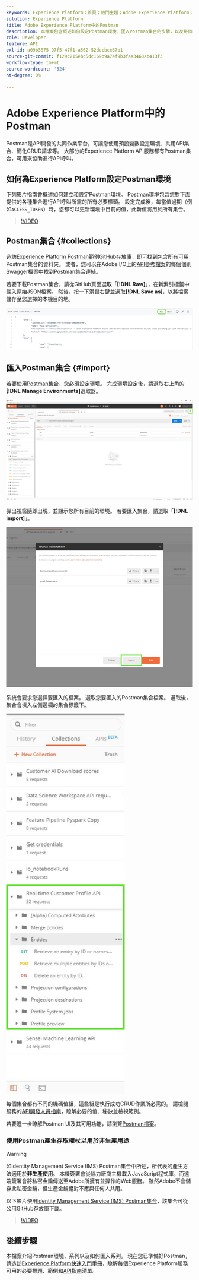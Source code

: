 ```yaml
---
keywords: Experience Platform；首頁；熱門主題；Adobe Experience Platform；api指南；平台api指南；平台簡介；開發人員指南
solution: Experience Platform
title: Adobe Experience Platform中的Postman
description: 本檔案包含概述如何設定Postman環境、匯入Postman集合的步驟，以及每個Experience Platform服務的可用集合清單。
role: Developer
feature: API
exl-id: a09b3875-97f5-47f1-a562-52decbce67b1
source-git-commit: f129c215ebc5dc169b9a7ef9b3faa3463ab413f3
workflow-type: tm+mt
source-wordcount: '524'
ht-degree: 0%

---
```


# Adobe Experience Platform中的Postman

Postman是API開發的共同作業平台，可讓您使用預設變數設定環境、共用API集合、簡化CRUD請求等。 大部分的Experience Platform API服務都有Postman集合，可用來協助進行API呼叫。

## 如何為Experience Platform設定Postman環境

下列影片指南會概述如何建立和設定Postman環境。 Postman環境包含您對下面提供的各種集合進行API呼叫所需的所有必要標頭。 設定完成後，每當值過期（例如`ACCESS_TOKEN`）時，您都可以更新環境中目前的值，此新值將用於所有集合。

>[!VIDEO](https://video.tv.adobe.com/v/28832)

## Postman集合 {#collections}

造訪[Experience Platform Postman範例GitHub存放庫](https://github.com/adobe/experience-platform-postman-samples/tree/master/apis/experience-platform)，即可找到包含所有可用Postman集合的資料夾。 或者，您可以在Adobe I/O上的[API參考檔案](https://www.adobe.com/go/platform-api-reference-en)的每個個別Swagger檔案中找到Postman集合連結。

若要下載Postman集合，請從GitHub頁面選取「**[!DNL Raw]**」，在新索引標籤中載入原始JSON檔案。 然後，按一下滑鼠右鍵並選取&#x200B;**[!DNL Save as]**，以將檔案儲存至您選擇的本機目的地。

![原始JSON](./images/api-guide/raw-collection.PNG)

## 匯入Postman集合 {#import}

若要使用[Postman集合](#collections)，您必須設定環境。 完成環境設定後，請選取右上角的&#x200B;**[!DNL Manage Environments]**&#x200B;選取器。

![管理環境選擇器](./images/api-guide/environment-selector.png)

彈出視窗隨即出現，並顯示您所有目前的環境。 若要匯入集合，請選取「**[!DNL import]**」。

![匯入按鈕](./images/api-guide/import-collection.png)

系統會要求您選擇要匯入的檔案。 選取您要匯入的Postman集合檔案。 選取後，集合會填入左側邊欄的集合標籤下。

![已填入集合](./images/api-guide/imported-collection.png)

每個集合都有不同的機碼值組，這些組是執行成功CRUD作業所必需的。 請檢閱服務的[API開發人員指南](api-guide.md#api-guides)，瞭解必要的值、秘訣並檢視範例。

若要進一步瞭解Postman UI及其可用功能，請瀏覽[Postman檔案](https://learning.postman.com/docs/getting-started/navigating-postman/)。

### 使用Postman產生存取權杖以用於非生產用途

>[!WARNING]
>
>如Identity Management Service (IMS) Postman集合中所述，所代表的產生方法適用於&#x200B;**非生產使用**。 本機簽署會從協力廠商主機載入JavaScript程式庫，而遠端簽署會將私密金鑰傳送至Adobe所擁有並操作的Web服務。 雖然Adobe不會儲存此私密金鑰，但生產金鑰絕對不應與任何人共用。

以下影片使用[Identity Management Service (IMS) Postman集合](https://github.com/adobe/experience-platform-postman-samples/blob/master/apis/ims/Identity%20Management%20Service.postman_collection.json)，該集合可從公用GitHub存放庫下載。

>[!VIDEO](https://video.tv.adobe.com/v/29698/?quality=12&learn=on)

## 後續步驟

本檔案介紹Postman環境、系列以及如何匯入系列。 現在您已準備好Postman，請造訪[Experience Platform快速入門手冊](api-guide.md)，瞭解每個Experience Platform服務可用的必要標題、範例和[API指南](api-guide.md#api-guides)清單。
